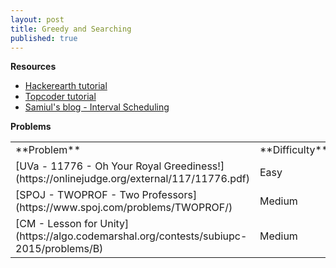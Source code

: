 ```yaml
---
layout: post
title: Greedy and Searching
published: true
---
```


**Resources**
* [Hackerearth tutorial](https://www.hackerearth.com/practice/algorithms/greedy/basics-of-greedy-algorithms/tutorial/)
* [Topcoder tutorial](https://www.topcoder.com/community/competitive-programming/tutorials/greedy-is-good/)
* [Samiul's blog - Interval Scheduling](https://forthright48-web.herokuapp.com/cpps/notes/intervalScheduling.md)

**Problems**
<table>
  <colgroup>
    <col width="90%" />
    <col width="10%" />
  </colgroup>
  <tbody>
    <tr>
      <td markdown="span">**Problem**</td>
      <td markdown="span">**Difficulty**</td>
    </tr>
    <tr>
      <td markdown="span">[UVa - 11776 - Oh Your Royal Greediness!](https://onlinejudge.org/external/117/11776.pdf)</td>
      <td markdown="span">Easy</td>
    </tr>
    <tr>
      <td markdown="span">[SPOJ - TWOPROF - Two Professors](https://www.spoj.com/problems/TWOPROF/)</td>
      <td markdown="span">Medium</td>
    </tr>
    <tr>
      <td markdown="span">[CM - Lesson for Unity](https://algo.codemarshal.org/contests/subiupc-2015/problems/B)</td>
      <td markdown="span">Medium</td>
    </tr>  
  </tbody>
</table>

